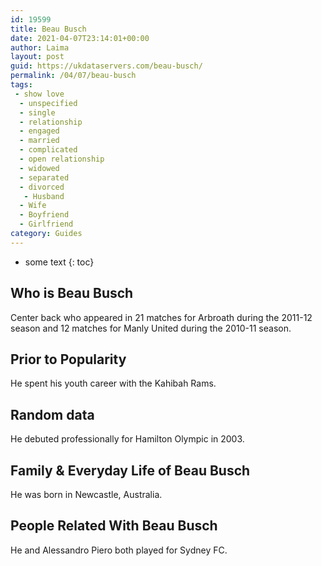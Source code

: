 ```yaml
---
id: 19599
title: Beau Busch
date: 2021-04-07T23:14:01+00:00
author: Laima
layout: post
guid: https://ukdataservers.com/beau-busch/
permalink: /04/07/beau-busch
tags:
 - show love
  - unspecified
  - single
  - relationship
  - engaged
  - married
  - complicated
  - open relationship
  - widowed
  - separated
  - divorced
   - Husband
  - Wife
  - Boyfriend
  - Girlfriend
category: Guides
---
```


* some text
{: toc}


## Who is Beau Busch
                  
                  
                  
Center back who appeared in 21 matches for Arbroath during the 2011-12 season and 12 matches for Manly United during the 2010-11 season.
                  
              
            
              
            
                
                
                
## Prior to Popularity
                  
                  
                  
He spent his youth career with the Kahibah Rams.
                  
              
            
              
            
                
                
                
## Random data
                  
                  
                  
He debuted professionally for Hamilton Olympic in 2003.
                  
              
            
              
            
                
                
                
## Family & Everyday Life of Beau Busch
                  
                  
                  
He was born in Newcastle, Australia.
                  
              
            
              
            
                
                
                
## People Related With Beau Busch
                  
                  
                  
He and Alessandro Piero both played for Sydney FC.
                  
              
            
              
            
                
              
            
              
              
            
            
              
            
          
          
          